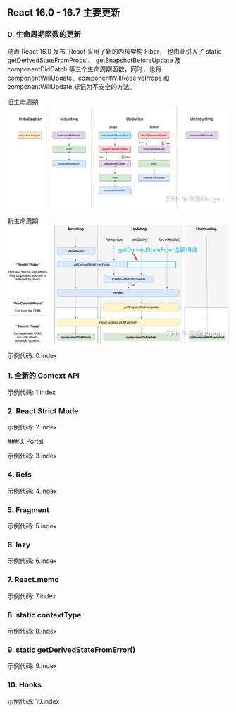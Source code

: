 ## React 16.0 - 16.7 主要更新 

### 0. 生命周期函数的更新

随着 React 16.0 发布, React 采用了新的内核架构 Fiber， 也由此引入了 static getDerivedStateFromProps 、 getSnapshotBeforeUpdate 及 componentDidCatch 等三个生命周期函数。同时，也将 componentWillUpdate、componentWillReceiveProps 和 componentWillUpdate 标记为不安全的方法。

旧生命周期
![旧生命周期](./public/oldlife.jpg)

新生命周期
![新生命周期](./public/newlife.png)

示例代码: 0.index

### 1. 全新的 Context API

示例代码: 1.index

### 2. React Strict Mode

示例代码: 2.index

###3. Portal

示例代码: 3.index

### 4. Refs

示例代码: 4.index

### 5. Fragment

示例代码: 5.index

### 6. lazy

示例代码: 6.index

### 7. React.memo

示例代码: 7.index

### 8. static contextType

示例代码: 8.index

### 9. static getDerivedStateFromError()

示例代码: 9.index

### 10. Hooks

示例代码: 10.index



